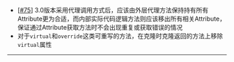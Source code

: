 - [[#75](https://github.com/inversionhourglass/Rougamo/issues/75)] 3.0版本采用代理调用方式后，应该由外层代理方法保持持有所有Attribute更为合适，而内部实际代码逻辑方法则应该移出所有相关Attribute，保证通过Attribute获取方法时不会出现重复或获取错误的情况
- 对于`virtual`和`override`这类可重写的方法，在克隆时克隆返回的方法上移除`virtual`属性

---
